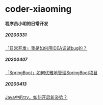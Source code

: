 # coder-xiaoming
#### 程序员小明的日常开发

##### 20200331

[「日常开发」我是如何用IDEA调试bug的？](https://mynamecoder.com/p/8644.html)

##### 20200407

[「SpringBoot」如何优雅地管理SpringBoot项目](https://mynamecoder.com/p/63677.html)

##### 20200413

[Java中的try，如何开启新姿势？](https://mynamecoder.com/p/44518.html)

